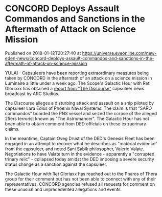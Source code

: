 # CONCORD Deploys Assault Commandos and Sanctions in the Aftermath of Attack on Science Mission
Published on 2018-01-12T20:27:40 at https://universe.eveonline.com/new-eden-news/concord-deploys-assault-commandos-and-sanctions-in-the-aftermath-of-attack-on-science-mission

YULAI - Capsuleers have been reporting extraordinary measures being taken by CONCORD in the aftermath of an attack on a science mission in Luminaire a little under a week ago. The Scope's Galactic Hour with Ret Gloriaxx has obtained a [report from "The Discourse"](https://www.youtube.com/watch?v=yf4ufwXGEok) capsuleer news broadcast by ARC Studios.

The Discourse alleges a disturbing attack and assault on a ship piloted by capsuleer Lara Edios of Phoenix Naval Systems. The claim is that "SARO commandos" boarded the PNS vessel and seized the corpse of the alleged 25ers terrorist known as "The Astromancer". The Galactic Hour has not been able to obtain comment from DED officials on these extraorinary claims.

In the meantime, Captain Oveg Drust of the DED's Genesis Fleet has been engaged in an attempt to recover what he describes as "material evidence" from the capsuleer, and noted Sani Sabik philosopher, Valerie Valate. Negotiations to have Valate turn in the evidence - apparently a "corrupted trinary relic" - collapsed today amidst the DED imposing a severe security status change as a sanction against the capsuleer.

The Galactic Hour with Ret Gloriaxx has reached out to the Pharos of Thera group for their comment but has not been able to connect with any of their representatives. CONCORD agencies refused all requests for comment on these unusual and unprecedented allegations and events.
